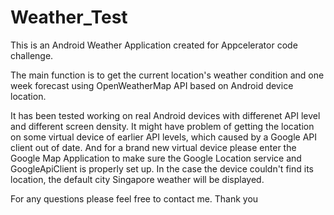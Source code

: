 # Weather_Test

This is an Android Weather Application created for Appcelerator code challenge.

The main function is to get the current location's weather condition and one week forecast using OpenWeatherMap API based on Android device location. 

It has been tested working on real Android devices with differenet API level and different screen density. It might have problem of getting the location on some virtual device of earlier API levels, which caused by a Google API client out of date.
And for a brand new virtual device please enter the Google Map Application to make sure the Google Location service and GoogleApiClient is properly set up. In the case the device couldn't find its location, the default city Singapore weather will be displayed.

For any questions please feel free to contact me. Thank you
